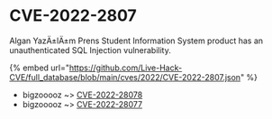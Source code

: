 # CVE-2022-2807

Algan YazÄ±lÄ±m Prens Student Information System product has an unauthenticated SQL Injection vulnerability.

{% embed url="https://github.com/Live-Hack-CVE/full_database/blob/main/cves/2022/CVE-2022-2807.json" %}


* bigzooooz ~> [CVE-2022-28078](https://www.alice-snow.ru/2022/database/cve-2022-2807/cve-2022-28078-bigzooooz)
* bigzooooz ~> [CVE-2022-28077](https://www.alice-snow.ru/2022/database/cve-2022-2807/cve-2022-28077-bigzooooz)
